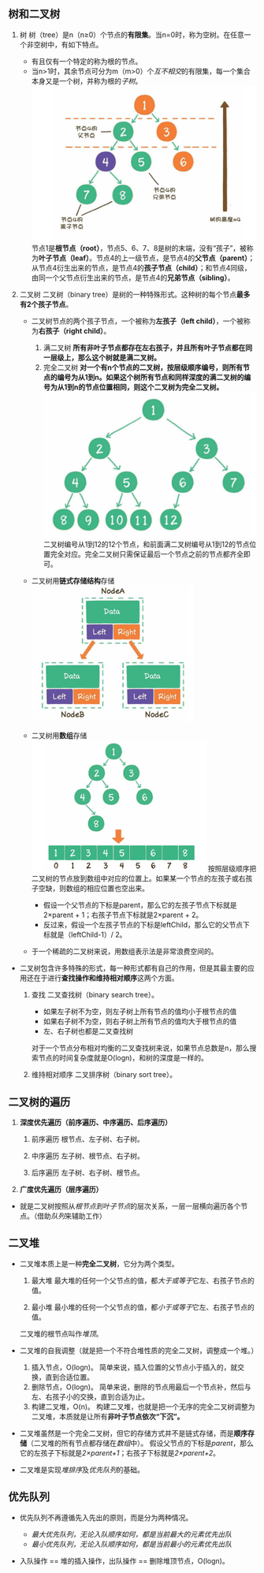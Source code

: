 ## 树和二叉树

1. 树
    树（tree）是n（n≥0）个节点的**有限集**。当n=0时，称为空树。在任意一个非空树中，有如下特点。
    - 有且仅有一个特定的称为根的节点。
    - 当n>1时，其余节点可分为m（m>0）个*互不相交*的有限集，每一个集合本身又是一个树，并称为根的*子树*。
        ![树](./tree.png)
            节点1是**根节点（root）**，节点5、6、7、8是树的末端，没有“孩子”，被称为**叶子节点（leaf）**。节点4的上一级节点，是节点4的**父节点（parent）**；从节点4衍生出来的节点，是节点4的**孩子节点（child）**；和节点4同级，由同一个父节点衍生出来的节点，是节点4的**兄弟节点（sibling）**。


2. 二叉树
    二叉树（binary tree）是树的一种特殊形式。这种树的每个节点**最多有2个孩子节点**。
    - 二叉树节点的两个孩子节点，一个被称为**左孩子（left child）**，一个被称为**右孩子（right child）**。
        1. 满二叉树
            **所有非叶子节点都存在左右孩子，并且所有叶子节点都在同一层级上，那么这个树就是满二叉树。**
        2. 完全二叉树
            **对一个有n个节点的二叉树，按层级顺序编号，则所有节点的编号为从1到n。如果这个树所有节点和同样深度的满二叉树的编号为从1到n的节点位置相同，则这个二叉树为完全二叉树。**
                ![完美二叉树](./p-binary-tree.png)
                    二叉树编号从1到12的12个节点，和前面满二叉树编号从1到12的节点位置完全对应。完全二叉树只需保证最后一个节点之前的节点都齐全即可。


    - 二叉树用**链式存储结构**存储
        ![链式存储](./binary-tree-lined.png)

    - 二叉树用**数组**存储
        ![数组存储](./binary-tree-array.png)
        按照层级顺序把二叉树的节点放到数组中对应的位置上。如果某一个节点的左孩子或右孩子空缺，则数组的相应位置也空出来。
        - 假设一个父节点的下标是parent，那么它的左孩子节点下标就是2×parent + 1；右孩子节点下标就是2×parent + 2。
        - 反过来，假设一个左孩子节点的下标是leftChild，那么它的父节点下标就是（leftChild-1）/ 2。
            
    - 于一个稀疏的二叉树来说，用数组表示法是非常浪费空间的。


- 二叉树包含许多特殊的形式，每一种形式都有自己的作用，但是其最主要的应用还在于进行**查找操作和维持相对顺序**这两个方面。
    1. 查找
        二叉查找树（binary search tree）。  
        - 如果左子树不为空，则左子树上所有节点的值均小于根节点的值
        - 如果右子树不为空，则右子树上所有节点的值均大于根节点的值
        - 左、右子树也都是二叉查找树

        对于一个节点分布相对均衡的二叉查找树来说，如果节点总数是n，那么搜索节点的时间复杂度就是O(logn)，和树的深度是一样的。


    2. 维持相对顺序
        二叉排序树（binary sort tree）。



## 二叉树的遍历

1. **深度优先遍历（前序遍历、中序遍历、后序遍历）**
    1. 前序遍历
        根节点、左子树、右子树。

    2. 中序遍历
        左子树、根节点、右子树。

    3. 后序遍历
        左子树、右子树、根节点。

    

2. **广度优先遍历（层序遍历）**

- 就是二叉树按照从*根节点到叶子节点*的层次关系，一层一层横向遍历各个节点。（借助*队列*来辅助工作）




## 二叉堆

- 二叉堆本质上是一种**完全二叉树**，它分为两个类型。    
    1. 最大堆
        最大堆的任何一个父节点的值，都*大于或等于*它左、右孩子节点的值。

    2. 最小堆
        最小堆的任何一个父节点的值，都*小于或等于*它左、右孩子节点的值。


    二叉堆的根节点叫作*堆顶*。

- 二叉堆的自我调整（就是把一个不符合堆性质的完全二叉树，调整成一个堆。）
    1. 插入节点，O(logn)。
        简单来说，插入位置的父节点小于插入的，就交换，直到合适位置。
    2. 删除节点，O(logn)。
        简单来说，删除的节点用最后一个节点补，然后与左、右孩子小的交换，直到合适为止。
    3. 构建二叉堆，O(n)。
        构建二叉堆，也就是把一个无序的完全二叉树调整为二叉堆，本质就是让所有**非叶子节点依次“下沉”。**

- 二叉堆虽然是一个完全二叉树，但它的存储方式并不是链式存储，而是**顺序存储**（二叉堆的所有节点都存储在*数组*中）。
    假设父节点的下标是*parent*，那么它的左孩子下标就是*2×parent+1*；右孩子下标就是*2×parent+2*。


- 二叉堆是实现*堆排序*及*优先队列*的基础。


## 优先队列

- 优先队列不再遵循先入先出的原则，而是分为两种情况。

    - *最大优先队列，无论入队顺序如何，都是当前最大的元素优先出队*
    - *最小优先队列，无论入队顺序如何，都是当前最小的元素优先出队*

- 入队操作 == 堆的插入操作，出队操作 == 删除堆顶节点，O(logn)。



